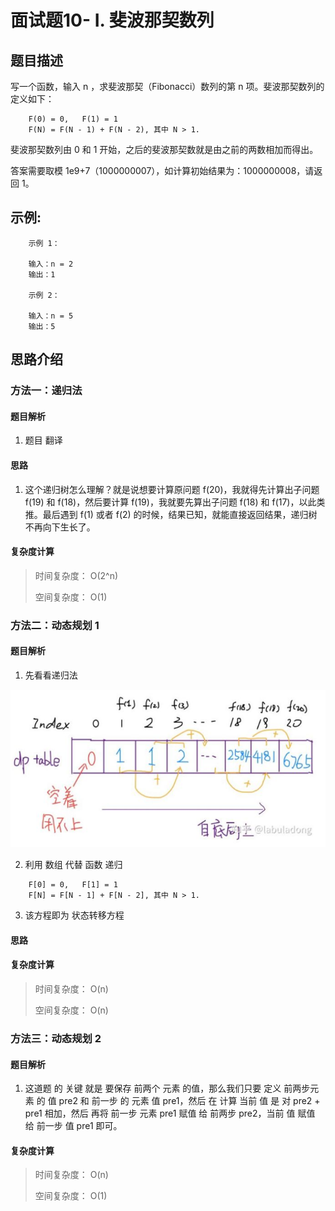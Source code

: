 # 面试题10- I. 斐波那契数列

## 题目描述

    
写一个函数，输入 n ，求斐波那契（Fibonacci）数列的第 n 项。斐波那契数列的定义如下：
```
	F(0) = 0,   F(1) = 1
	F(N) = F(N - 1) + F(N - 2), 其中 N > 1.
```

斐波那契数列由 0 和 1 开始，之后的斐波那契数就是由之前的两数相加而得出。

答案需要取模 1e9+7（1000000007），如计算初始结果为：1000000008，请返回 1。

## 示例:
```
    示例 1：

	输入：n = 2
	输出：1

	示例 2：

	输入：n = 5
	输出：5
```

## 思路介绍

### 方法一：递归法

#### 题目解析

1. 题目 翻译

#### 思路

1. 这个递归树怎么理解？就是说想要计算原问题 f(20)，我就得先计算出子问题 f(19) 和 f(18)，然后要计算 f(19)，我就要先算出子问题 f(18) 和 f(17)，以此类推。最后遇到 f(1) 或者 f(2) 的时候，结果已知，就能直接返回结果，递归树不再向下生长了。

#### 复杂度计算

> 时间复杂度： O(2^n)
> 
> 空间复杂度： O(1)

### 方法二：动态规划 1

#### 题目解析

1. 先看看递归法

![](img/flb1.png)

2. 利用 数组  代替 函数 递归

```
	F[0] = 0,   F[1] = 1
	F[N] = F[N - 1] + F[N - 2], 其中 N > 1.
```

3. 该方程即为 状态转移方程

#### 思路


#### 复杂度计算

> 时间复杂度： O(n)
> 
> 空间复杂度： O(n)


### 方法三：动态规划 2

#### 题目解析

1. 这道题 的 关键 就是 要保存  前两个 元素 的值，那么我们只要 定义 前两步元素 的 值 pre2 和 前一步 的 元素 值 pre1，然后 在 计算 当前 值 是 对 pre2 + pre1 相加，然后 再将 前一步 元素 pre1 赋值 给 前两步 pre2，当前 值 赋值 给 前一步 值 pre1 即可。

#### 复杂度计算

> 时间复杂度： O(n)
> 
> 空间复杂度： O(1)